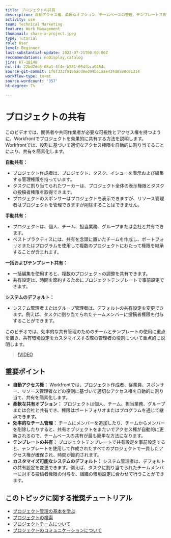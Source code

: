 ```yaml
---
title: プロジェクトの共有
description: 自動アクセス権、柔軟なオプション、チームベースの管理、テンプレート共有、カスタマイズ可能なシステムデフォルトにより、Workfrontでのプロジェクト共有をシンプル化し、共同作業を効率化します。
activity: use
team: Technical Marketing
feature: Work Management
thumbnail: share-a-project.jpeg
type: Tutorial
role: User
level: Beginner
last-substantial-update: 2023-07-21T00:00:00Z
recommendations: noDisplay,catalog
jira: KT-10148
exl-id: 22bd2dd6-68a1-4f4e-b581-66dfbca0464c
source-git-commit: 1f6f333f919aacd8ed94ba1aae434d8a80c91314
workflow-type: tm+mt
source-wordcount: '357'
ht-degree: 7%

---
```


# プロジェクトの共有

このビデオでは、関係者や共同作業者が必要な可視性とアクセス権を持つように、Workfrontでプロジェクトを効果的に共有する方法を説明します。&#x200B; Workfrontでは、役割に基づいて適切なアクセス権限を自動的に割り当てることにより、共有を簡素化します。

**自動共有：**
* プロジェクト作成者は、プロジェクト、タスク、イシューを表示および編集する管理権限を持っています。
* タスクに割り当てられたワーカーは、プロジェクト全体の表示権限とタスクの投稿者権限を取得できます。
* プロジェクトのスポンサーはプロジェクトを表示できますが、リソース管理者はプロジェクトを管理できますが削除することはできません。

**手動共有：**
* プロジェクトは、個人、チーム、担当業務、グループまたは会社と共有できます。
* ベストプラクティスには、共有を念頭に置いたチームを作成し、ポートフォリオまたはプログラムを使用して複数のプロジェクトにわたって権限を継承することが含まれます。

**一括およびテンプレート共有：**
* 一括編集を使用すると、複数のプロジェクトの調整を共有できます。&#x200B;
* 共有設定は、時間を節約するためにプロジェクトテンプレートで事前設定できます。&#x200B;

**システムのデフォルト：**
* システム管理者またはグループ管理者は、デフォルトの共有設定を変更できます。例えば、タスクに割り当てられたチームメンバーに投稿者権限を付与することができます。

このビデオでは、効率的な共有管理のためのチームとテンプレートの使用に重点を置き、共有環境設定をカスタマイズする際の管理者の役割について重点的に説明します。

>[!VIDEO](https://video.tv.adobe.com/v/3418904/?quality=12&learn=on&enablevpops)

## 重要ポイント

* **自動アクセス権：** Workfrontでは、プロジェクト作成者、従業員、スポンサー、リソース管理者などの役割に基づいて適切なアクセス権を自動的に割り当て、共有を簡素化します。&#x200B;
* **柔軟な共有オプション：** プロジェクトは個人、チーム、担当業務、グループまたは会社と共有でき、権限はポートフォリオまたはプログラムを通じて継承できます。&#x200B;
* **効率的なチーム管理：** チームにメンバーを追加したり、チームからメンバーを削除したりすると、共有オブジェクトをまたいでアクセス権が自動的に更新されるので、チームベースの共有が最も簡単な方法になります。&#x200B;
* **テンプレートの共有：** プロジェクトテンプレートで共有設定を事前設定すると、テンプレートを使用して作成されたすべてのプロジェクトで一貫したアクセス権が確保され、時間が節約されます。&#x200B;
* **カスタマイズ可能なシステムのデフォルト：** システム管理者は、デフォルトの共有設定を変更できます。例えば、タスクに割り当てられたチームメンバーに対する投稿者権限の付与を、組織の環境設定に合わせて行うことができます。&#x200B;


## このトピックに関する推奨チュートリアル

* [プロジェクト管理の基本を学ぶ](/help/manage-work/projects/getting-started-manage-a-project.md)
* [プロジェクトの検索](/help/manage-work/projects/find-projects.md)
* [プロジェクトチームについて](/help/manage-work/projects/understand-the-project-team.md)
* [プロジェクトのコミュニケーションについて](/help/manage-work/projects/understand-project-communication.md)

